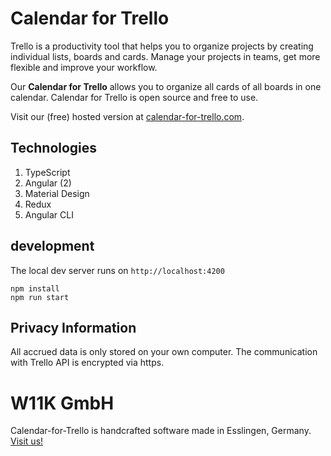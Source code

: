 # Calendar for Trello
Trello is a productivity tool that helps you to organize projects by creating individual lists, boards and cards. Manage your projects in teams, get more flexible and improve your workflow.

Our **Calendar for Trello** allows you to organize all cards of all boards in one calendar. Calendar for Trello is open source and free to use.

Visit our (free) hosted version at [calendar-for-trello.com](https://calendar-for-trello.com/).

## Technologies
1. TypeScript
1. Angular (2) 
1. Material Design
1. Redux
1. Angular CLI

## development
The local dev server runs on `http://localhost:4200`

    npm install
    npm run start
    
## Privacy Information
All accrued data is only stored on your own computer. The communication with Trello API is encrypted via https.


# W11K GmbH
Calendar-for-Trello is handcrafted software made in Esslingen, Germany. [Visit us!](https://www.w11k.de/angular/)
